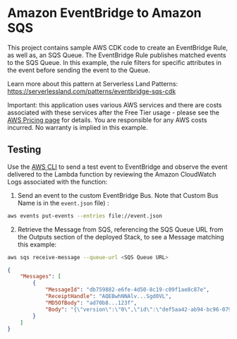 # Amazon EventBridge to Amazon SQS

This project contains sample AWS CDK code to create an EventBridge Rule, as well as, an SQS Queue. The EventBridge Rule publishes matched events to the SQS Queue. In this example, the rule filters for specific attributes in the event before sending the event to the Queue.

Learn more about this pattern at Serverless Land Patterns: https://serverlessland.com/patterns/eventbridge-sqs-cdk

Important: this application uses various AWS services and there are costs associated with these services after the Free Tier usage - please see the [AWS Pricing page](https://aws.amazon.com/pricing/) for details. You are responsible for any AWS costs incurred. No warranty is implied in this example.

## Testing

Use the [AWS CLI](https://aws.amazon.com/cli/) to send a test event to EventBridge and observe the event delivered to the Lambda function by reviewing the Amazon CloudWatch Logs associated with the function:

1. Send an event to the custom EventBridge Bus. Note that Custom Bus Name is in the `event.json` file) :

```sh
aws events put-events --entries file://event.json
```

2. Retrieve the Message from SQS, referencing the SQS Queue URL from the Outputs section of the deployed Stack, to see a Message matching this example:

```sh
aws sqs receive-message --queue-url <SQS Queue URL>
```
```json
{
    "Messages": [
        {
            "MessageId": "db759882-e6fe-4d50-8c19-c09f1ae8c87e",
            "ReceiptHandle": "AQEBwhNNAlv...Sgd0VL",
            "MD5OfBody": "ad70b8...123f",
            "Body": "{\"version\":\"0\",\"id\":\"def5aa42-ab94-bc96-0794-3f2bcd143e76\",\"detail-type\":\"message-for-queue\",\"source\":\"my-cdk-application\",\"account\":\"123456789012\",\"time\":\"2021-10-08T18:43:15Z\",\"region\":\"us-west-2\",\"resources\":[],\"detail\":{\"message\":\"Hello CDK world!\"}}"
        }
    ]
}
```
